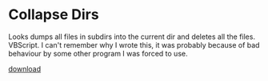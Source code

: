 # Collapse Dirs

Looks dumps all files in subdirs into the current dir and deletes all
the files. VBScript. I can't remember why I wrote this, it was probably
because of bad behaviour by some other program I was forced to use.

[download](collapsedirs.zip)
